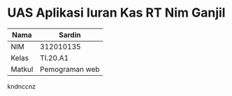 #  UAS Aplikasi Iuran Kas RT Nim Ganjil
| Nama          |    Sardin      |
|-------------- | ---------------|
| NIM           | 312010135      |
| Kelas         | TI.20.A1       |
| Matkul        | Pemograman web |

kndnccnz